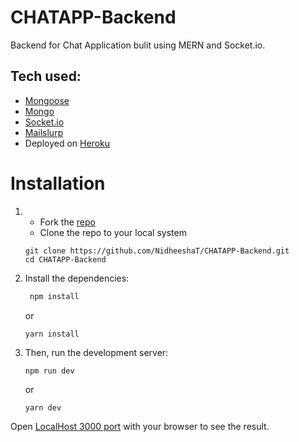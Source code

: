 # CHATAPP-Backend
Backend for Chat Application bulit using MERN and Socket.io.

## Tech used:
- [Mongoose](https://mongoosejs.com/)
- [Mongo](https://www.mongodb.com/)
- [Socket.io](https://socket.io/)
- [Mailslurp](https://www.mailslurp.com/)
- Deployed on [Heroku](https://www.heroku.com/)

# Installation

1. - Fork the [repo](https://github.com/Nidheesha/CHATAPP-Backend)
   - Clone the repo to your local system
   ```git
   git clone https://github.com/NidheeshaT/CHATAPP-Backend.git
   cd CHATAPP-Backend
   ```

2. Install the dependencies:
   ```bash
    npm install
    ```
    or
    ```
    yarn install
    ```
3. Then, run the development server:
    ```bash
    npm run dev
    ```
    or 
    ```
    yarn dev
    ```

Open [LocalHost 3000 port](http://localhost:3000) with your browser to see the result.